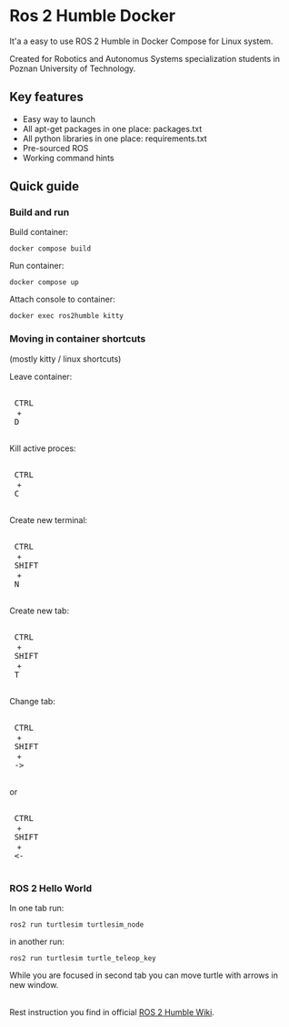 # Ros 2 Humble Docker

It'a a easy to use ROS 2 Humble in Docker Compose for Linux system.

Created for Robotics and Autonomus Systems specialization
students in Poznan University of Technology.

## Key features

- Easy way to launch
- All apt-get packages in one place: packages.txt
- All python libraries in one place: requirements.txt
- Pre-sourced ROS
- Working command hints

## Quick guide

### Build and run

Build container:
```
docker compose build
```
 
Run container:
```
docker compose up
```

Attach console to container:
```
docker exec ros2humble kitty
```

### Moving in container shortcuts
(mostly kitty / linux shortcuts)

Leave container:

<kbd> <br> CTRL <br> </kbd> + <kbd> <br> D <br> </kbd>

Kill active proces:

<kbd> <br> CTRL <br> </kbd> + <kbd> <br> C <br> </kbd>

Create new terminal:

<kbd> <br> CTRL <br> </kbd> + <kbd> <br> SHIFT <br> </kbd> + <kbd> <br> N <br> </kbd>

Create new tab:

<kbd> <br> CTRL <br> </kbd> + <kbd> <br> SHIFT <br> </kbd> + <kbd> <br> T <br> </kbd>

Change tab:

<kbd> <br> CTRL <br> </kbd> + <kbd> <br> SHIFT <br> </kbd> + <kbd> <br> -> <br> </kbd>

or

<kbd> <br> CTRL <br> </kbd> + <kbd> <br> SHIFT <br> </kbd> + <kbd> <br> <- <br> </kbd>

### ROS 2 Hello World

In one tab run:

```
ros2 run turtlesim turtlesim_node
```

in another run:

```
ros2 run turtlesim turtle_teleop_key
```

While you are focused in second tab you can move turtle with arrows in new window. <br>
<br>

Rest instruction you find in official [ROS 2 Humble Wiki](https://docs.ros.org/en/humble/index.html).

